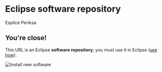 # Eclipse software repository
Espilce Periksa

## You're close!

This URL is an Eclipse **software repository**; you must use it in Eclipse ([see how](https://help.eclipse.org/topic/org.eclipse.platform.doc.user/tasks/tasks-127.htm)).

![Install new software](https://download.eclipse.org/errors/content/eclipse-software-install-win10-v1.png)
